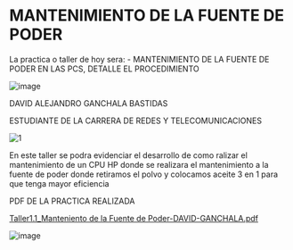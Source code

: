 # MANTENIMIENTO DE LA FUENTE DE PODER

 La practica o taller de hoy sera: - MANTENIMIENTO DE LA FUENTE DE PODER EN LAS PCS, DETALLE EL PROCEDIMIENTO
 
 ![image](https://github.com/DavidGanchala31/MANTENIMIENTO-DE-LA-FUENTE-DE-PODER-/assets/135990048/7fcc753e-9a54-4fd1-9732-1fb51ac7404a)

 DAVID ALEJANDRO GANCHALA BASTIDAS 
 
 ESTUDIANTE DE LA CARRERA DE REDES Y TELECOMUNICACIONES 
 
 ![1](https://github.com/DavidGanchala31/MANTENIMIENTO-DE-LA-FUENTE-DE-PODER-/assets/135990048/dbd39f35-a70d-40ad-8188-4e317768b8d7)

 En este taller se podra evidenciar el desarrollo de como ralizar el mantenimiento de un CPU HP donde se realizara el mantenimiento a la fuente de poder donde retiramos el polvo y colocamos aceite 3 en 1 para que tenga mayor eficiencia
 
 PDF DE LA PRACTICA REALIZADA
 
 [Taller1.1_Manteniento de la Fuente de Poder-DAVID-GANCHALA.pdf](https://github.com/DavidGanchala31/MANTENIMIENTO-DE-LA-FUENTE-DE-PODER-/files/11792831/Taller1.1_Manteniento.de.la.Fuente.de.Poder-DAVID-GANCHALA.pdf)

![image](https://github.com/DavidGanchala31/MANTENIMIENTO-DE-LA-FUENTE-DE-PODER-/assets/135990048/8e6fc6e6-da2e-43d2-8b6d-86f2cd296206)
